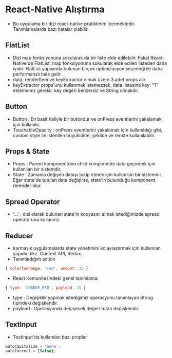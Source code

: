 # React-Native Alıştırma

- Bu uygulama bir dizi react-native pratiklerini içermektedir. Tanımlamalarda bazı hatalar olabilir.

## FlatList

- Dizi map fonksiyonuna sokularak da bir liste elde edilebilir. Fakat React-Native'de FlatList,
  map fonksiyonuna sokularak elde edilen listeden daha iyidir.
  FlatList yapısında bulunan birçok optimizasyon seçeneği ile daha performanslı hale gelir.
- data, renderItem ve keyExtractor olmak üzere 3 adet props alır.
- keyExtractor props'unu kullanmak istemezsek, data listesine key: "1" eklememiz gerekir.
  key değeri benzersiz ve String olmalıdır.

## Button

- Button : En basit haliyle bir butondur ve onPress eventlerini yakalamak için kullanılır.
- TouchableOpacity : onPress eventlerini yakalamak için kullanıldığı gibi, custom style ile istenilen büyüklükte, şekilde ve renkte kullanılabilir.

## Props & State

- Props : Parent komponentden child komponente data geçirmek için kullanılan bir sistemdir.
- State : Zamanla değişen datayı takip etmek için kullanılan bir sistemdir. Eğer state'de tutulan data değişirse,
  state'in bulunduğu komponent rerender olur.

## Spread Operator

- '...' : dizi olarak bulunan state'in kopyasını almak istediğimizde spread operatörünü kullanırız.

## Reducer

- karmaşık uygulamalarda state yönetimini kolaylaştırmak için kullanılan yapıdır. bkz. Context API, Redux...
- Tanımladığım action

```js
{ colorToChange: 'red', amount: 15 }
```

- React Komunitesindeki genel tanımlama:

```js
{ type: 'CHANGE_RED', payload: 15 }
```

- type : Değişiklik yapmak istediğimiz operasyonu tanımlayan String tipindeki değişkendir.
- payload : Operasyonda değişecek değeri tutan değişkendir.

## TextInput

- TextInput'da kullanılan bazı proplar

```js
autoCapitalize = 'none';
autoCorrect = {false};
```
